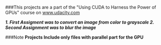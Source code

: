 ###This projects are a part of the "Using CUDA to Harness the Power of GPUs" course on www.udacity.com

***1. First Assigment was to convert an image from color to grayscale
   2. Second Assignment was to blur the image***

###Note
**Projects Include only files with parallel part for the GPU**   
